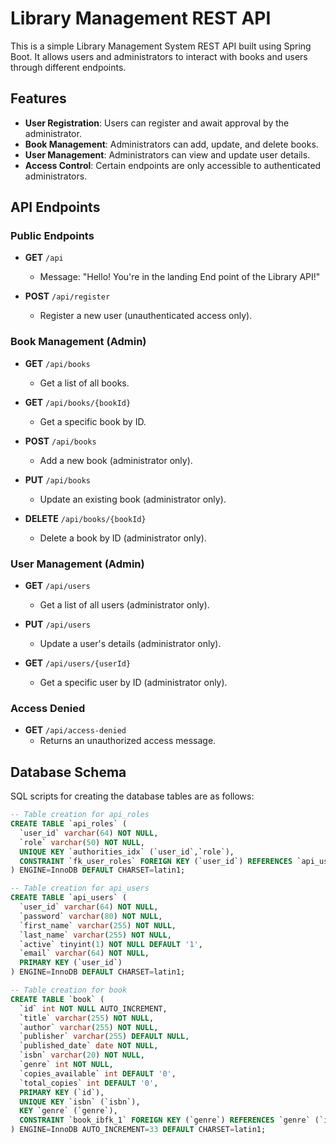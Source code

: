 # Library Management REST API

This is a simple Library Management System REST API built using Spring Boot. It allows users and administrators to interact with books and users through different endpoints.

## Features

- **User Registration**: Users can register and await approval by the administrator.
- **Book Management**: Administrators can add, update, and delete books.
- **User Management**: Administrators can view and update user details.
- **Access Control**: Certain endpoints are only accessible to authenticated administrators.

## API Endpoints

### Public Endpoints

- **GET** `/api`  
  - Message: "Hello! You're in the landing End point of the Library API!"
  
- **POST** `/api/register`  
  - Register a new user (unauthenticated access only).

### Book Management (Admin)

- **GET** `/api/books`  
  - Get a list of all books.
  
- **GET** `/api/books/{bookId}`  
  - Get a specific book by ID.
  
- **POST** `/api/books`  
  - Add a new book (administrator only).
  
- **PUT** `/api/books`  
  - Update an existing book (administrator only).
  
- **DELETE** `/api/books/{bookId}`  
  - Delete a book by ID (administrator only).

### User Management (Admin)

- **GET** `/api/users`  
  - Get a list of all users (administrator only).
  
- **PUT** `/api/users`  
  - Update a user's details (administrator only).
  
- **GET** `/api/users/{userId}`  
  - Get a specific user by ID (administrator only).

### Access Denied

- **GET** `/api/access-denied`  
  - Returns an unauthorized access message.

## Database Schema

SQL scripts for creating the database tables are as follows:

```sql
-- Table creation for api_roles
CREATE TABLE `api_roles` (
  `user_id` varchar(64) NOT NULL,
  `role` varchar(50) NOT NULL,
  UNIQUE KEY `authorities_idx` (`user_id`,`role`),
  CONSTRAINT `fk_user_roles` FOREIGN KEY (`user_id`) REFERENCES `api_users` (`user_id`)
) ENGINE=InnoDB DEFAULT CHARSET=latin1;

-- Table creation for api_users
CREATE TABLE `api_users` (
  `user_id` varchar(64) NOT NULL,
  `password` varchar(80) NOT NULL,
  `first_name` varchar(255) NOT NULL,
  `last_name` varchar(255) NOT NULL,
  `active` tinyint(1) NOT NULL DEFAULT '1',
  `email` varchar(64) NOT NULL,
  PRIMARY KEY (`user_id`)
) ENGINE=InnoDB DEFAULT CHARSET=latin1;

-- Table creation for book
CREATE TABLE `book` (
  `id` int NOT NULL AUTO_INCREMENT,
  `title` varchar(255) NOT NULL,
  `author` varchar(255) NOT NULL,
  `publisher` varchar(255) DEFAULT NULL,
  `published_date` date NOT NULL,
  `isbn` varchar(20) NOT NULL,
  `genre` int NOT NULL,
  `copies_available` int DEFAULT '0',
  `total_copies` int DEFAULT '0',
  PRIMARY KEY (`id`),
  UNIQUE KEY `isbn` (`isbn`),
  KEY `genre` (`genre`),
  CONSTRAINT `book_ibfk_1` FOREIGN KEY (`genre`) REFERENCES `genre` (`id`) ON DELETE CASCADE
) ENGINE=InnoDB AUTO_INCREMENT=33 DEFAULT CHARSET=latin1;
